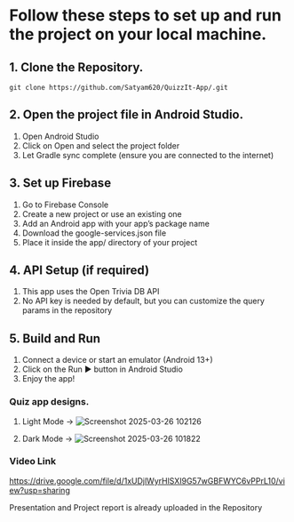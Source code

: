 # Follow these steps to set up and run the project on your local machine.

## 1. Clone the Repository.
  `git clone https://github.com/Satyam620/QuizzIt-App/.git`

## 2. Open the project file in Android Studio.

1. Open Android Studio
2. Click on Open and select the project folder
3. Let Gradle sync complete (ensure you are connected to the internet)

## 3. Set up Firebase

1. Go to Firebase Console
2. Create a new project or use an existing one
3. Add an Android app with your app’s package name
4. Download the google-services.json file
5. Place it inside the app/ directory of your project

## 4. API Setup (if required)

1. This app uses the Open Trivia DB API
2. No API key is needed by default, but you can customize the query params in the repository

## 5. Build and Run

1. Connect a device or start an emulator (Android 13+)
2. Click on the Run ▶️ button in Android Studio
3. Enjoy the app!

### Quiz app designs.

1. Light Mode ->
![Screenshot 2025-03-26 102126](https://github.com/user-attachments/assets/2b2c3a62-6232-4c49-b8d0-4ede7432d2a0)

2. Dark Mode ->
![Screenshot 2025-03-26 101822](https://github.com/user-attachments/assets/d0f793ec-310a-4306-8588-c2965b1f9ba9)

### Video Link
https://drive.google.com/file/d/1xUDjlWyrHlSXI9G57wGBFWYC6vPPrL10/view?usp=sharing

Presentation and Project report is already uploaded in the Repository
